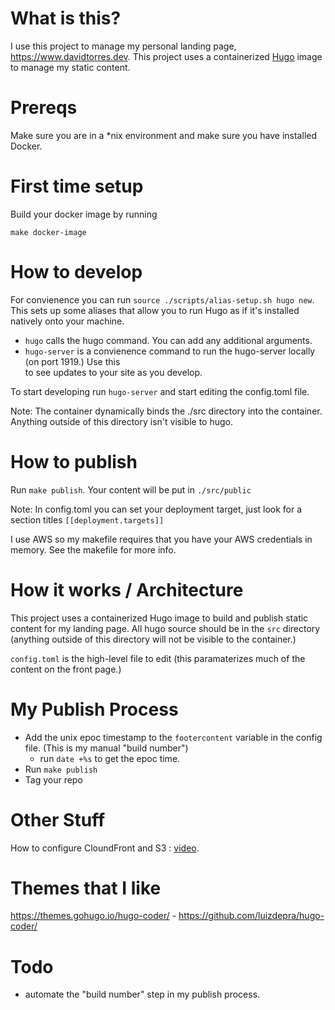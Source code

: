 # What is this?

I use this project to manage my personal landing page, https://www.davidtorres.dev. This project uses 
a containerized [Hugo](https://gohugo.io/) image to manage my static content. 

# Prereqs
Make sure you are in a *nix environment and make sure you have installed Docker.

# First time setup

Build your docker image  by running

```
make docker-image 
```

# How to develop 

For convienence you can run `source ./scripts/alias-setup.sh hugo new`. This sets up some aliases that allow you to run Hugo as if it's installed natively onto your machine. 

* `hugo` calls the hugo command. You can add any additional arguments.
* `hugo-server` is a convienence command to run the hugo-server locally (on port 1919.) Use this   
        to see updates to your site as you develop.

To start developing run `hugo-server` and start editing the config.toml file. 

Note: The container dynamically binds the ./src directory into the container. Anything outside of this directory isn't visible to hugo.




# How to publish 

Run `make publish`. Your content will be put in `./src/public`

Note: In config.toml you can set your deployment target, just 
look for a section titles `[[deployment.targets]]`

I use AWS so my makefile requires that you have your AWS credentials 
in memory. See the makefile for more info. 


# How it works / Architecture

This project uses a containerized Hugo image to build and publish static content for my landing page. All hugo source should be in the `src` directory (anything outside of this directory will not be visible to the container.)

`config.toml` is the high-level file to edit (this paramaterizes much of the content on the front page.)

# My Publish Process 

* Add the unix epoc timestamp to the `footercontent` variable in the config file. (This is my manual "build number")
    * run `date +%s` to get the epoc time.
* Run `make publish`
* Tag your repo


# Other Stuff 

How to configure CloundFront and S3 : [video](https://www.youtube.com/watch?v=DiIaoIcoKNY).



# Themes that I like 

https://themes.gohugo.io/hugo-coder/ - https://github.com/luizdepra/hugo-coder/



# Todo 

* automate the "build number" step in my publish process.




